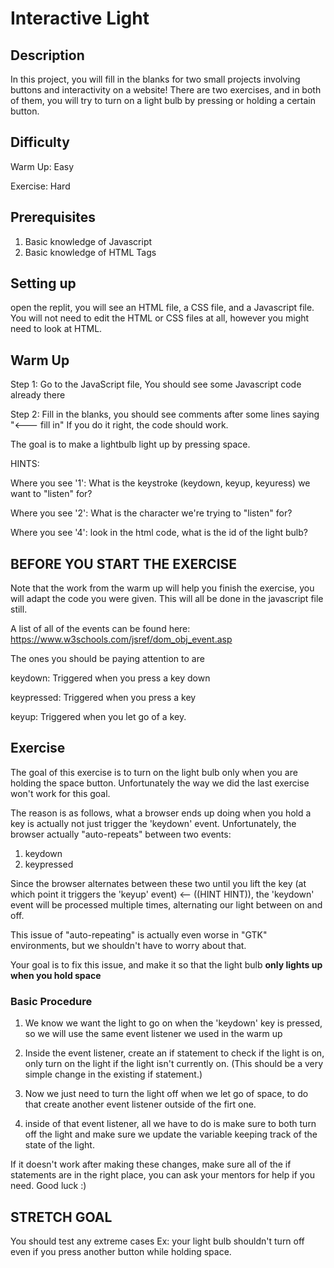 # Interactive Light
## Description
In this project, you will fill in the blanks for two small projects involving buttons and interactivity on a website! There are two exercises, and in both of them, you will try to turn on a light bulb by pressing or holding a certain button.

## Difficulty
Warm Up: Easy

Exercise: Hard

## Prerequisites
1. Basic knowledge of Javascript
2. Basic knowledge of HTML Tags

## Setting up
open the replit, you will see an HTML file, a CSS file, and a Javascript file. You will not need to edit the HTML or CSS files at all, however you might need to look at HTML.

## Warm Up
Step 1: Go to the JavaScript file, You should see some Javascript code already there

Step 2: Fill in the blanks, you should see comments after some lines saying "<--- fill in" If you do it right, the code should work. 

The goal is to make a lightbulb light up by pressing space.

HINTS:

Where you see '1': What is the keystroke (keydown, keyup, keyuress) we want to "listen" for?

Where you see '2': What is the character we're trying to "listen" for?

Where you see '4': look in the html code, what is the id of the light bulb?

## BEFORE YOU START THE EXERCISE

Note that the work from the warm up will help you finish the exercise, you will adapt the code you were given. This will all be done in the javascript file still.

A list of all of the events can be found here: https://www.w3schools.com/jsref/dom_obj_event.asp

The ones you should be paying attention to are

keydown: Triggered when you press a key down

keypressed: Triggered when you press a key

keyup: Triggered when you let go of a key.

## Exercise

The goal of this exercise is to turn on the light bulb only when you are holding the space button. Unfortunately the way we did the last exercise won't work for this goal.

The reason is as follows, what a browser ends up doing when you hold a key is actually not just trigger the 'keydown' event. Unfortunately, the browser actually "auto-repeats" between two events:
1. keydown
2. keypressed

Since the browser alternates between these two until you lift the key (at which point it triggers the 'keyup' event) <-- ((HINT HINT)), the 'keydown' event will be processed multiple times, alternating our light between on and off.

This issue of "auto-repeating" is actually even worse in "GTK" environments, but we shouldn't have to worry about that.

Your goal is to fix this issue, and make it so that the light bulb **only lights up when you hold space**

### Basic Procedure

1. We know we want the light to go on when the 'keydown' key is pressed, so we will use the same event listener we used in the warm up
   
2. Inside the event listener, create an if statement to check if the light is on, only turn on the light if the light isn't currently on. (This should be a very simple change in the existing if statement.)
   
3. Now we just need to turn the light off when we let go of space, to do that create another event listener outside of the firt one.
   
4. inside of that event listener, all we have to do is make sure to both turn off the light and make sure we update the variable keeping track of the state of the light.

If it doesn't work after making these changes, make sure all of the if statements are in the right place, you can ask your mentors for help if you need.
Good luck :)
## STRETCH GOAL
You should test any extreme cases
Ex: your light bulb shouldn't turn off even if you press another button while holding space.

